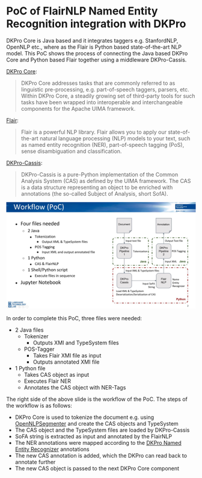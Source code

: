 # PoC of FlairNLP Named Entity Recognition integration with DKPro

DKPro Core is Java based and it integrates taggers e.g. StanfordNLP, OpenNLP etc., where as the Flair is Python based state-of-the-art NLP model. This PoC shows the process of connecting the Java based DKPro Core and Python based Flair together using a middleware DKPro-Cassis.

[DKPro Core](https://dkpro.github.io/dkpro-core/info/):

> DKPro Core addresses tasks that are commonly referred to as linguistic pre-processing, e.g. part-of-speech taggers, parsers, etc. Within DKPro Core, a steadily growing set of third-party tools for such tasks have been wrapped into interoperable and interchangeable components for the Apache UIMA framework.

[Flair](https://github.com/flairNLP/flair):

> Flair is a powerful NLP library. Flair allows you to apply our state-of-the-art natural language processing (NLP) models to your text, such as named entity recognition (NER), part-of-speech tagging (PoS), sense disambiguation and classification.

[DKPro-Cassis](https://github.com/dkpro/dkpro-cassis):
> DKPro-Cassis is a pure-Python implementation of the Common Analysis System (CAS) as defined by the UIMA framework. The CAS is a data structure representing an object to be enriched with annotations (the so-called Subject of Analysis, short SofA).

![POCWorkflow](doc/pocSlide.jpg)

In order to complete this PoC, three files were needed:
- 2 Java files
    - Tokenizer
        - Outputs XMI and TypeSystem files
    - POS-Tagger
        - Takes Flair XMI file as input
        - Outputs annotated XMI file
- 1 Python file
    - Takes CAS object as input
    - Executes Flair NER
    - Annotates the CAS object with NER-Tags

The right side of the above slide is the workflow of the PoC. The steps of the workflow is as follows:
- DKPro Core is used to tokenize the document e.g. using [OpenNLPSegmenter](https://dkpro.github.io/dkpro-core/releases/1.9.0/docs/component-reference.html#engine-OpenNlpSegmenter) and create the CAS objects and TypeSystem
- The CAS object and the TypeSystem files are loaded by DKPro-Cassis
- SoFA string is extracted as input and annotated by the FlairNLP
- The NER annotations were mapped according to the [DKPro Named Entity Recognizer](https://dkpro.github.io/dkpro-core/releases/1.9.0/docs/component-reference.html#_named_entity_recognizer) annotations
- The new CAS annotation is added, which the DKPro can read back to annotate further
- The new CAS object is passed to the next DKPro Core component

